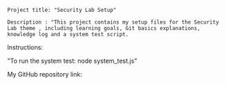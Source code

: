 ```
Project title: "Security Lab Setup"

Description : "This project contains my setup files for the Security Lab theme , including learning goals, Git basics explanations, knowledge log and a system test script.

```

Instructions:

"To run the system test:  node system_test.js"

My GitHub repository link: 